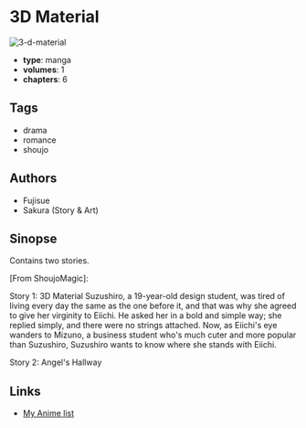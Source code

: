 # 3D Material

![3-d-material](https://cdn.myanimelist.net/images/manga/2/20734.jpg)

-   **type**: manga
-   **volumes**: 1
-   **chapters**: 6

## Tags

-   drama
-   romance
-   shoujo

## Authors

-   Fujisue
-   Sakura (Story & Art)

## Sinopse

Contains two stories.

[From ShoujoMagic]:

Story 1: 3D Material
Suzushiro, a 19-year-old design student, was tired of living every day the same as the one before it, and that was why she agreed to give her virginity to Eiichi. He asked her in a bold and simple way; she replied simply, and there were no strings attached. Now, as Eiichi's eye wanders to Mizuno, a business student who's much cuter and more popular than Suzushiro, Suzushiro wants to know where she stands with Eiichi.

Story 2: Angel's Hallway

## Links

-   [My Anime list](https://myanimelist.net/manga/3585/3D_Material)
